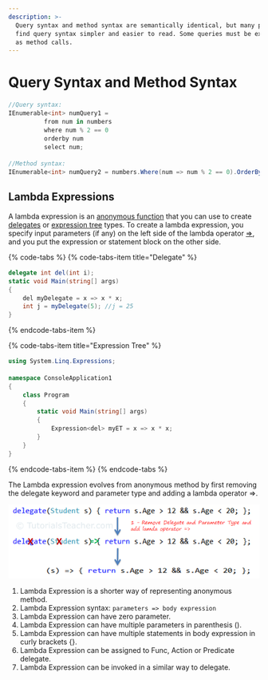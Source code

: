 ```yaml
---
description: >-
  Query syntax and method syntax are semantically identical, but many people
  find query syntax simpler and easier to read. Some queries must be expressed
  as method calls.
---
```


# Query Syntax and Method Syntax

```csharp
//Query syntax:
IEnumerable<int> numQuery1 = 
          from num in numbers
          where num % 2 == 0
          orderby num
          select num;

//Method syntax:
IEnumerable<int> numQuery2 = numbers.Where(num => num % 2 == 0).OrderBy(n => n);
```

## Lambda Expressions

 A lambda expression is an [anonymous function](https://docs.microsoft.com/en-us/dotnet/csharp/programming-guide/statements-expressions-operators/anonymous-methods) that you can use to create [delegates](https://docs.microsoft.com/en-us/dotnet/csharp/programming-guide/delegates/using-delegates) or [expression tree](https://docs.microsoft.com/en-us/dotnet/csharp/programming-guide/concepts/expression-trees/index) types.  To create a lambda expression, you specify input parameters \(if any\) on the left side of the lambda operator [=&gt;](https://docs.microsoft.com/en-us/dotnet/csharp/language-reference/operators/lambda-operator), and you put the expression or statement block on the other side. 

{% code-tabs %}
{% code-tabs-item title="Delegate" %}
```csharp
delegate int del(int i);  
static void Main(string[] args)  
{  
    del myDelegate = x => x * x;  
    int j = myDelegate(5); //j = 25  
}
```
{% endcode-tabs-item %}

{% code-tabs-item title="Expression Tree" %}
```csharp
using System.Linq.Expressions;  
  
namespace ConsoleApplication1  
{  
    class Program  
    {  
        static void Main(string[] args)  
        {  
            Expression<del> myET = x => x * x;  
        }  
    }  
}
```
{% endcode-tabs-item %}
{% endcode-tabs %}

 The Lambda expression evolves from anonymous method by first removing the delegate keyword and parameter type and adding a lambda operator =&gt;.

![Lambda Expression from Anonymous Method](../../.gitbook/assets/image%20%282%29.png)

1. Lambda Expression is a shorter way of representing anonymous method.
2. Lambda Expression syntax: `parameters => body expression`
3. Lambda Expression can have zero parameter.
4. Lambda Expression can have multiple parameters in parenthesis \(\).
5. Lambda Expression can have multiple statements in body expression in curly brackets {}.
6. Lambda Expression can be assigned to Func, Action or Predicate delegate.
7. Lambda Expression can be invoked in a similar way to delegate.



